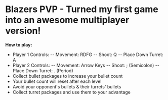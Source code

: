 ﻿# Blazers PVP - Turned my first game into an awesome multiplayer version!
**How to play:** 
- Player 1 Controls: 
-- Movement: RDFG
-- Shoot: Q
-- Place Down Turret: A
- Player 2 Controls: 
-- Movement: Arrow Keys
-- Shoot: ; (Semicolon)
-- Place Down Turret: . (Period)
- Collect bullet packages to increase your bullet count
- Your bullet count will reset after each level
- Avoid your opponent's bullets & their turrets' bullets
- Collect turret packages and use them to your advantage